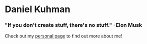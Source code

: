 # Daniel Kuhman

### "If you don't create stuff, there's no stuff." -Elon Musk

Check out my [personal page](https://www.kuhmantech.com) to find out more about me!
